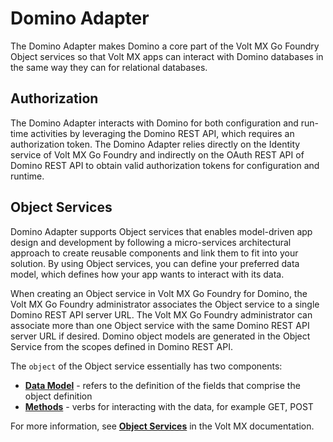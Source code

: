 # Domino Adapter

The Domino Adapter makes Domino a core part of the Volt MX Go Foundry Object services so that Volt MX apps can interact with Domino databases in the same way they can for relational databases.

## Authorization

The Domino Adapter interacts with Domino for both configuration and run-time activities by leveraging the Domino REST API, which requires an authorization token. The Domino Adapter relies directly on the Identity service of Volt MX Go Foundry and indirectly on the OAuth REST API of Domino REST API to obtain valid authorization tokens for configuration and runtime. 

## Object Services

Domino Adapter supports Object services that enables model-driven app design and development by following a micro-services architectural approach to create reusable components and link them to fit into your solution. By using Object services, you can define your preferred data model, which defines how your app wants to interact with its data. 

When creating an Object service in Volt MX Go Foundry for Domino, the Volt MX Go Foundry administrator associates the Object service to a single Domino REST API server URL. The Volt MX Go Foundry administrator can associate more than one Object service with the same Domino REST API server URL if desired. Domino object models are generated in the Object Service from the scopes defined in Domino REST API.

The `object` of the Object service essentially has two components:

- [**Data Model**](datamodel.md) - refers to the definition of the fields that comprise the object definition
- [**Methods**](method.md) - verbs for interacting with the data, for example GET, POST

For more information, see [**Object Services**](https://opensource.hcltechsw.com/volt-mx-docs/95/docs/documentation/Foundry/voltmx_foundry_user_guide/Content/Objectservices.html) in the Volt MX documentation.
